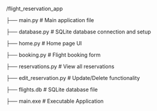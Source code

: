 /flight_reservation_app

├── main.py # Main application file

├── database.py # SQLite database connection and setup

├── home.py # Home page UI

├── booking.py # Flight booking form

├── reservations.py # View all reservations

├── edit_reservation.py # Update/Delete functionality

├── flights.db # SQLite database file

├── main.exe # Executable Application
